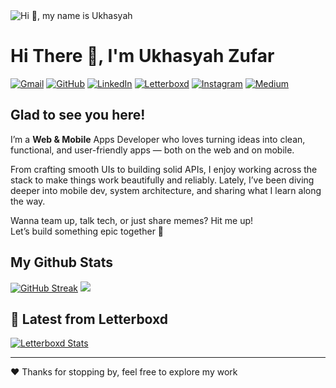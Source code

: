 <img src="https://user-images.githubusercontent.com/10498744/210012254-234538ff-d198-48aa-8964-37e6fd45d227.gif" alt="Hi 👋, my name is Ukhasyah"/>
<!-- ![Hi 👋, my name is Ukhasyah ](https://user-images.githubusercontent.com/10498744/210012254-234538ff-d198-48aa-8964-37e6fd45d227.gif width="600") -->

# Hi There 👋, I'm Ukhasyah Zufar   

[![Gmail](https://img.shields.io/badge/Gmail-EA4335.svg?style=for-the-badge&logo=Gmail&logoColor=white)](mailto:ukasyaaah@gmail.com)
[![GitHub](https://img.shields.io/badge/GitHub-181717.svg?style=for-the-badge&logo=GitHub&logoColor=white)](https://github.com/ukasyaaah)
[![LinkedIn](https://img.shields.io/badge/linkedin-%231E77B5.svg?&style=for-the-badge&logo=linkedin&logoColor=white)](https://linkedin.com/in/ukasyaaah)
[![Letterboxd](https://img.shields.io/badge/Letterboxd-202830.svg?style=for-the-badge&logo=Letterboxd&logoColor=white)](https://letterboxd.com/ukasyaaah)
[![Instagram](https://img.shields.io/badge/Instagram-E4405F?style=for-the-badge&logo=instagram&logoColor=white)](https://instagram.com/ukasyaaah)
[![Medium](https://img.shields.io/badge/medium-%23292929.svg?&style=for-the-badge&logo=medium&logoColor=white)](https://medium.com/ukasyaaah)


  

## Glad to see you here!  
I’m a **Web & Mobile** Apps Developer who loves turning ideas into clean, functional, and user-friendly apps — both on the web and on mobile.

From crafting smooth UIs to building solid APIs, I enjoy working across the stack to make things work beautifully and reliably. Lately, I’ve been diving deeper into mobile dev, system architecture, and sharing what I learn along the way.


Wanna team up, talk tech, or just share memes? Hit me up!  
Let’s build something epic together 🚀<br>

## My Github Stats
[![GitHub Streak](https://nirzak-streak-stats.vercel.app?user=ukasyaaah&theme=dark&locale=jv)](https://github.com/ukasyaaah)
![](https://github-readme-stats.vercel.app/api/top-langs/?username=ukasyaaah&langs_count=10&theme=dark&hide_border=false&include_all_commits=true&count_private=true&layout=compact)


## 🍿 Latest from Letterboxd
[![Letterboxd Stats](https://letterboxd-profile-github.netlify.app/api/svg/ukasyaaah)](https://letterboxd.com/ukasyaaah)

---
 ❤️ Thanks for stopping by, feel free to explore my work 
